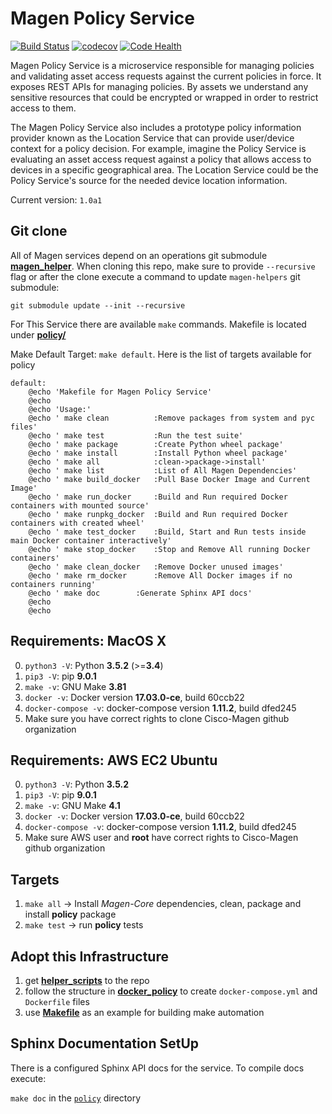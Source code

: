 # Magen Policy Service

[![Build Status](https://travis-ci.org/magengit/magen-ps.svg?branch=master)](https://travis-ci.org/magengit/magen-ps)
[![codecov](https://codecov.io/gh/magengit/magen-ps/branch/master/graph/badge.svg)](https://codecov.io/gh/magengit/magen-ps)
[![Code Health](https://landscape.io/github/magengit/magen-ps/master/landscape.svg?style=flat)](https://landscape.io/github/magengit/magen-ps/master)

Magen Policy Service is a microservice responsible for managing policies and validating asset access requests against the current policies in force. It exposes REST APIs for managing policies. By assets we understand any sensitive resources that could be encrypted or wrapped in order to restrict access to them.

The Magen Policy Service also includes a prototype policy information
provider known as the Location Service that can provide user/device
context for a policy decision. For example, imagine the Policy Service
is evaluating an asset access request against a policy that allows
access to devices in a specific geographical area. The Location
Service could be the Policy Service's source for the needed device location information.

Current version: ```1.0a1```

## Git clone

All of Magen services depend on an operations git submodule [**magen_helper**](https://github.com/magengit/magen-helper).
When cloning this repo, make sure to provide ```--recursive``` flag or after the clone execute a command to update ```magen-helpers``` git submodule:

```
git submodule update --init --recursive
```

For This Service there are available ```make``` commands. Makefile is located under [**policy/**](policy)

Make Default Target: ```make default```. Here is the list of targets available for policy

```make
default:
	@echo 'Makefile for Magen Policy Service'
	@echo
	@echo 'Usage:'
	@echo '	make clean    		:Remove packages from system and pyc files'
	@echo '	make test     		:Run the test suite'
	@echo '	make package  		:Create Python wheel package'
	@echo '	make install  		:Install Python wheel package'
	@echo '	make all      		:clean->package->install'
	@echo '	make list     		:List of All Magen Dependencies'
	@echo '	make build_docker 	:Pull Base Docker Image and Current Image'
	@echo '	make run_docker   	:Build and Run required Docker containers with mounted source'
	@echo '	make runpkg_docker	:Build and Run required Docker containers with created wheel'
	@echo '	make test_docker  	:Build, Start and Run tests inside main Docker container interactively'
	@echo '	make stop_docker  	:Stop and Remove All running Docker containers'
	@echo '	make clean_docker 	:Remove Docker unused images'
	@echo '	make rm_docker    	:Remove All Docker images if no containers running'
	@echo '	make doc		:Generate Sphinx API docs'
	@echo
	@echo
```

## Requirements: MacOS X
0. ```python3 -V```: Python **3.5.2** (>=**3.4**)
0. ```pip3 -V```: pip **9.0.1**
0. ```make -v```: GNU Make **3.81**
1. ```docker -v```: Docker version **17.03.0-ce**, build 60ccb22
2. ```docker-compose -v```: docker-compose version **1.11.2**, build dfed245
3. Make sure you have correct rights to clone Cisco-Magen github organization

## Requirements: AWS EC2 Ubuntu
0. ```python3 -V```: Python **3.5.2**
1. ```pip3 -V```: pip **9.0.1**
2. ```make -v```: GNU Make **4.1**
3. ```docker -v```: Docker version **17.03.0-ce**, build 60ccb22
4. ```docker-compose -v```: docker-compose version **1.11.2**, build dfed245
5. Make sure AWS user and **root** have correct rights to Cisco-Magen github organization

## Targets

1. ```make all```  -> Install *Magen-Core* dependencies, clean, package and install **policy** package
2. ```make test``` -> run **policy** tests

## Adopt this Infrastructure

1. get [**helper_scripts**](policy/helper_scripts) to the repo
2. follow the structure in [**docker_policy**](policy/docker_policy) to create ```docker-compose.yml``` and ```Dockerfile``` files
3. use [**Makefile**](policy/Makefile) as an example for building make automation

## Sphinx Documentation SetUp

There is a configured Sphinx API docs for the service.
To compile docs execute:

```make doc``` in the [```policy```](policy) directory
